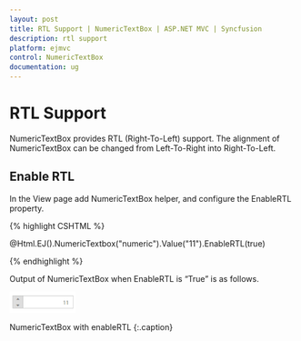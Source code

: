 ```yaml
---
layout: post
title: RTL Support | NumericTextBox | ASP.NET MVC | Syncfusion
description: rtl support
platform: ejmvc
control: NumericTextBox
documentation: ug
---
```


# RTL Support

NumericTextBox provides RTL (Right-To-Left) support. The alignment of NumericTextBox can be changed from Left-To-Right into Right-To-Left.

## Enable RTL

In the View page add NumericTextBox helper, and configure the EnableRTL property.



{% highlight CSHTML %}

@Html.EJ().NumericTextbox("numeric").Value("11").EnableRTL(true)

{% endhighlight %}

Output of NumericTextBox when EnableRTL is “True” is as follows. 

![](RTL-Support_images/RTL-Support_img1.png)

NumericTextBox with enableRTL
{:.caption}
